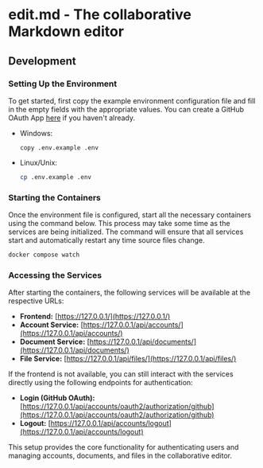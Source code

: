 # edit.md - The collaborative Markdown editor

## Development

### Setting Up the Environment
To get started, first copy the example environment configuration file and fill in the empty fields with the appropriate values. You can create a GitHub OAuth App [here](https://github.com/settings/developers) if you haven't already.

- Windows:
  ```batch
  copy .env.example .env
  ```

- Linux/Unix:
  ```bash
  cp .env.example .env
  ```


### Starting the Containers
Once the environment file is configured, start all the necessary containers using the command below. This process may take some time as the services are being initialized. The command will ensure that all services start and automatically restart any time source files change.
```bash
docker compose watch
```

### Accessing the Services
After starting the containers, the following services will be available at the respective URLs:

- **Frontend:** [https://127.0.0.1/](https://127.0.0.1/)  
- **Account Service:** [https://127.0.0.1/api/accounts/](https://127.0.0.1/api/accounts/)  
- **Document Service:** [https://127.0.0.1/api/documents/](https://127.0.0.1/api/documents/)  
- **File Service:** [https://127.0.0.1/api/files/](https://127.0.0.1/api/files/)  

If the frontend is not available, you can still interact with the services directly using the following endpoints for authentication:

- **Login (GitHub OAuth):** [https://127.0.0.1/api/accounts/oauth2/authorization/github](https://127.0.0.1/api/accounts/oauth2/authorization/github)  
- **Logout:** [https://127.0.0.1/api/accounts/logout](https://127.0.0.1/api/accounts/logout)  

This setup provides the core functionality for authenticating users and managing accounts, documents, and files in the collaborative editor.
